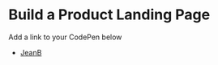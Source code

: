# Build a Product Landing Page
Add a link to your CodePen below
* [JeanB](https://codepen.io/webmachine/pen/xzwBZB)

